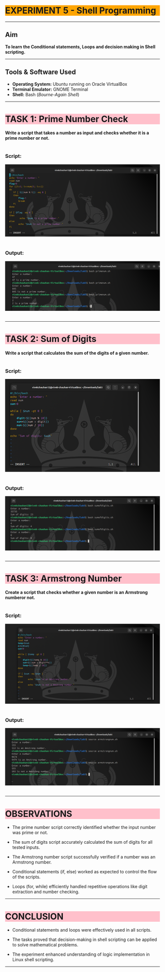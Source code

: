# <h1 style="background-color: orange;"> EXPERIMENT 5 - Shell Programming</h1>

---------------------------------------------------------------------------
##  Aim
   **To learn the Conditional statements, Loops and decision making in Shell scripting.**

---------------------------------------------------------------------------
## Tools & Software Used 
- **Operating System:** Ubuntu running on Oracle VirtualBox  
- **Terminal Emulator:** GNOME Terminal 
- **Shell:** Bash (*Bourne-Again Shell*)

---------------------------------------------------------------------------
## <h1 style="background-color: pink;">TASK 1: Prime Number Check</h1>
 #### Write a script that takes a number as input and checks whether it is a prime number or not.<br><br>


  ### Script:
   ![script1](images/501.png)<br><br>

  ### Output:
   ![output](images/502.png)<br><br>

---------------------------------------------------------------------------
## <h1 style="background-color: pink;">TASK 2: Sum of Digits</h1>
  #### Write a script that calculates the sum of the digits of a given number. <br><br>


  ### Script:
   ![script2](images/503.png)<br><br>

  ### Output:
   ![output](images/504.png)<br><br>

---------------------------------------------------------------------------
## <h1 style="background-color: pink;">TASK 3: Armstrong Number</h1>
  #### Create a script that checks whether a given number is an Armstrong numberor not.<br><br>


  ### Script:
   ![script3](images/505.png)<br><br>

  ### Output:
   ![output](images/506.png)<br><br>

---------------------------------------------------------------------------
<h1 style="background-color: pink;"> OBSERVATIONS</h1>

 - The prime number script correctly identified whether the input number was prime or not.

 - The sum of digits script accurately calculated the sum of digits for all tested inputs.

 - The Armstrong number script successfully verified if a number was an Armstrong number.

 - Conditional statements (if, else) worked as expected to control the flow of the scripts.

 - Loops (for, while) efficiently handled repetitive operations like digit extraction and number checking.


---------------------------------------------------------------------------
## <h1 style="background-color: pink;"> CONCLUSION</h1> 

 - Conditional statements and loops were effectively used in all scripts.

 - The tasks proved that decision-making in shell scripting can be applied to solve mathematical problems.

 - The experiment enhanced understanding of logic implementation in Linux shell scripting.

---------------------------------------------------------------------------

